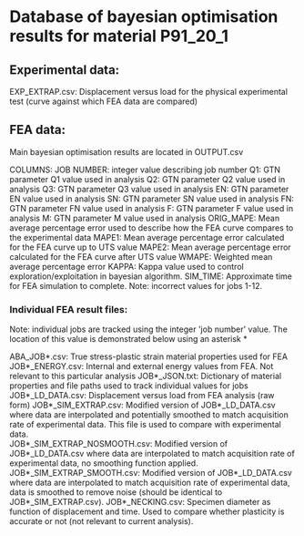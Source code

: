 # Database of bayesian optimisation results for material P91_20_1 

## Experimental data: 
EXP_EXTRAP.csv: Displacement versus load for the physical experimental test (curve against which FEA data are compared)

## FEA data:
Main bayesian optimisation results are located in OUTPUT.csv

COLUMNS: 
JOB NUMBER: integer value describing job number
Q1: GTN parameter Q1 value used in analysis
Q2: GTN parameter Q2 value used in analysis
Q3: GTN parameter Q3 value used in analysis
EN: GTN parameter EN value used in analysis
SN: GTN parameter SN value used in analysis
FN: GTN parameter FN value used in analysis
F: GTN parameter F value used in analysis
M: GTN parameter M value used in analysis
ORIG_MAPE: Mean average percentage error used to describe how the FEA curve compares to the experimental data 
MAPE1: Mean average percentage error calculated for the FEA curve up to UTS value
MAPE2: Mean average percentage error calculated for the FEA curve after UTS value
WMAPE: Weighted mean average percentage error
KAPPA: Kappa value used to control exploration/exploitation in bayesian algorithm. 
SIM_TIME: Approximate time for FEA simulation to complete. Note: incorrect values for jobs 1-12. 

### Individual FEA result files:

Note: individual jobs are tracked using the integer 'job number' value. The location of this value is demonstrated below using an asterisk *

ABA_JOB*.csv: True stress-plastic strain material properties used for FEA
JOB*_ENERGY.csv: Internal and external energy values from FEA. Not relevant to this particular analysis
JOB*_JSON.txt: Dictionary of material properties and file paths used to track individual values for jobs
JOB*_LD_DATA.csv: Displacement versus load from FEA analysis (raw form)
JOB*_SIM_EXTRAP.csv: Modified version of JOB*_LD_DATA.csv where data are interpolated and potentially smoothed to match acquisition rate of experimental data. This file is used to compare with experimental data.  
JOB*_SIM_EXTRAP_NOSMOOTH.csv: Modified version of JOB*_LD_DATA.csv where data are interpolated to match acquisition rate of experimental data, no smoothing function applied.
JOB*_SIM_EXTRAP_SMOOTH.csv: Modified version of JOB*_LD_DATA.csv where data are interpolated to match acquisition rate of experimental data, data is smoothed to remove noise (should be identical to JOB*_SIM_EXTRAP.csv).
JOB*_NECKING.csv: Specimen diameter as function of displacement and time. Used to compare whether plasticity is accurate or not (not relevant to current analysis). 



